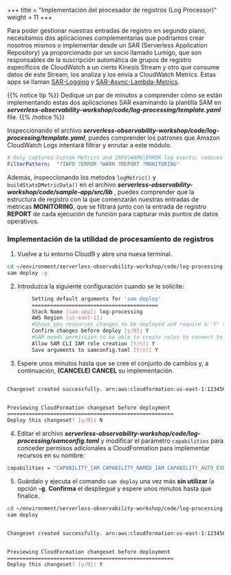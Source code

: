 +++
title = "Implementación del procesador de registros (Log Processor)"
weight = 11
+++

Para poder gestionar nuestras entradas de registro en segundo plano, necesitamos dos aplicaciones complementarias que podríamos crear nosotros mismos o implementar desde un SAR (Serverless Application Repository) ya proporcionado por un socio llamado Lumigo, que son responsables de la suscripción automática de grupos de registro específicos de CloudWatch a un cierto Kinesis Stream y otro que consume datos de este Stream, los analiza y los envía a CloudWatch Metrics. Estas apps se llaman  [SAR-Logging](https://console.aws.amazon.com/lambda/home?region=us-east-1#/create/app?applicationId=arn:aws:serverlessrepo:us-east-1:374852340823:applications/auto-subscribe-log-group-to-arn) y [SAR-Async-Lambda-Metrics](https://console.aws.amazon.com/lambda/home?region=us-east-1#/create/app?applicationId=arn:aws:serverlessrepo:us-east-1:374852340823:applications/async-custom-metrics).

{{% notice tip %}}
Dedique un par de minutos a comprender cómo se están implementando estas dos aplicaciones SAR examinando la plantilla SAM en ***serverless-observability-workshop/code/log-processing/template.yaml*** file.
{{% /notice %}}

Inspeccionando el archivo  ***serverless-observability-workshop/code/log-processing/template.yaml***, puedes  comprender los patrones que Amazon CloudWatch Logs intentará filtrar y enrutar a este módulo.

```yaml
# Only captures Custom Metrics and INFO|WARN|ERROR log events; reduces cost and unnecessary noise
FilterPattern:  "?INFO ?ERROR ?WARN ?REPORT ?MONITORING"
```

Además, inspeccionando los metodos `logMetric()` y `buildStatsDMetricData()` en el archivo ***serverless-observability-workshop/code/sample-app/src/lib*** , puedes comprender que la estructura de registro con la que comenzarán nuestras entradas de métricas **MONITORING**, que se filtrará junto con la entrada de registro **REPORT** de cada ejecución de función para capturar más puntos de datos operativos.

### Implementación de la utilidad de procesamiento de registros

1. Vuelve a tu entorno Cloud9 y abre una nueva terminal.

```sh
cd ~/environment/serverless-observability-workshop/code/log-processing
sam deploy -g
```

2. Introduzca la siguiente configuración cuando se le solicite:

```sh
        Setting default arguments for 'sam deploy'
        =========================================
        Stack Name [sam-app]: log-processing
        AWS Region [us-east-1]: 
        #Shows you resources changes to be deployed and require a 'Y' to initiate deploy
        Confirm changes before deploy [y/N]: Y
        #SAM needs permission to be able to create roles to connect to the resources in your template
        Allow SAM CLI IAM role creation [Y/n]: Y
        Save arguments to samconfig.toml [Y/n]: Y 
```

3. Espere unos minutos hasta que se cree el conjunto de cambios y, a continuación, **(CANCELE) CANCEL** su implementación.

```sh 

Changeset created successfully. arn:aws:cloudformation:us-east-1:1234567890:changeSet/samcli-deploy1597269838/0752490d-33a9-4995-ae17-4ccca3efbf5d


Previewing CloudFormation changeset before deployment
======================================================
Deploy this changeset? [y/N]: N
```

4. Editar el archivo ***serverless-observability-workshop/code/log-processing/samconfig.toml*** y modificar el parámetro `capabilities` para conceder permisos adicionales a CloudFormation para implementar recursos en su nombre:

```sh
capabilities = "CAPABILITY_IAM CAPABILITY_NAMED_IAM CAPABILITY_AUTO_EXPAND"
```

5. Guárdalo y ejecuta el comando `sam deploy` una vez más **sin utilizar** la opción **-g**. **Confirma** el despliegue y espere unos minutos hasta que finalice.

```sh
cd ~/environment/serverless-observability-workshop/code/log-processing
sam deploy
```

```sh 

Changeset created successfully. arn:aws:cloudformation:us-east-1:1234567890:changeSet/samcli-deploy1597269838/0752490d-33a9-4995-ae17-4ccca3efbf5d


Previewing CloudFormation changeset before deployment
======================================================
Deploy this changeset? [y/N]: Y
```
